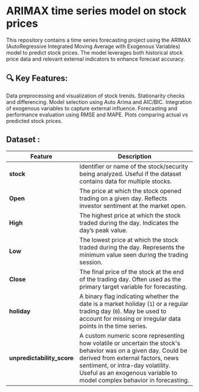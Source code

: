 # ARIMAX time series model on stock prices

This repository contains a time series forecasting project using the ARIMAX (AutoRegressive Integrated Moving Average with Exogenous Variables) model to predict stock prices. The model leverages both historical stock price data and relevant external indicators to enhance forecast accuracy.

## 🔍 Key Features:
Data preprocessing and visualization of stock trends.
Stationarity checks and differencing.
Model selection using Auto Arima and AIC/BIC.
Integration of exogenous variables to capture external influence.
Forecasting and performance evaluation using RMSE and MAPE.
Plots comparing actual vs predicted stock prices.

## Dataset :

| Feature                     | Description                                                                                                                                                                                                                                                       |
| --------------------------- | ----------------------------------------------------------------------------------------------------------------------------------------------------------------------------------------------------------------------------------------------------------------- |
| **stock**                   | Identifier or name of the stock/security being analyzed. Useful if the dataset contains data for multiple stocks.                                                                                                                                                 |
| **Open**                    | The price at which the stock opened trading on a given day. Reflects investor sentiment at the market open.                                                                                                                                                       |
| **High**                    | The highest price at which the stock traded during the day. Indicates the day’s peak value.                                                                                                                                                                       |
| **Low**                     | The lowest price at which the stock traded during the day. Represents the minimum value seen during the trading session.                                                                                                                                          |
| **Close**                   | The final price of the stock at the end of the trading day. Often used as the primary target variable for forecasting.                                                                                                                                            |
| **holiday**                 | A binary flag indicating whether the date is a market holiday (`1`) or a regular trading day (`0`). May be used to account for missing or irregular data points in the time series.                                                                               |
| **unpredictability\_score** | A custom numeric score representing how volatile or uncertain the stock's behavior was on a given day. Could be derived from external factors, news sentiment, or intra-day volatility. Useful as an exogenous variable to model complex behavior in forecasting. |
